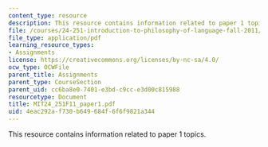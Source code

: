 ```yaml
---
content_type: resource
description: This resource contains information related to paper 1 topics.
file: /courses/24-251-introduction-to-philosophy-of-language-fall-2011/4eac292af730b649684f6f6f9821a344_MIT24_251F11_paper1.pdf
file_type: application/pdf
learning_resource_types:
- Assignments
license: https://creativecommons.org/licenses/by-nc-sa/4.0/
ocw_type: OCWFile
parent_title: Assignments
parent_type: CourseSection
parent_uid: cc6ba8e0-7401-e3bd-c9cc-e3d00c815988
resourcetype: Document
title: MIT24_251F11_paper1.pdf
uid: 4eac292a-f730-b649-684f-6f6f9821a344
---
```

This resource contains information related to paper 1 topics.